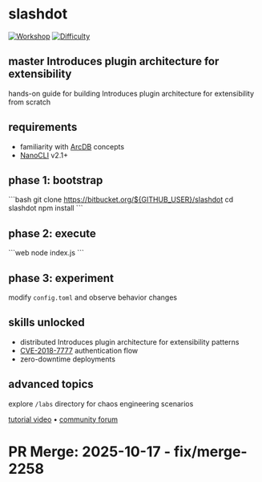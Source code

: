 # slashdot
[![Workshop](https://img.shields.io/badge/workshop-ready-green.svg)]()
[![Difficulty](https://img.shields.io/badge/level-intermediate-yellow.svg)]()

## master Introduces plugin architecture for extensibility
hands-on guide for building Introduces plugin architecture for extensibility from scratch

## requirements
- familiarity with [ArcDB](https://arcdb.dev) concepts
- [NanoCLI](https://nanocli.io) v2.1+

## phase 1: bootstrap
\`\`\`bash
git clone https://bitbucket.org/${GITHUB_USER}/slashdot
cd slashdot
npm install
\`\`\`

## phase 2: execute
\`\`\`web
node index.js
\`\`\`

## phase 3: experiment
modify `config.toml` and observe behavior changes

## skills unlocked
- distributed Introduces plugin architecture for extensibility patterns
- [CVE-2018-7777](https://cve-auth.io) authentication flow
- zero-downtime deployments

## advanced topics
explore `/labs` directory for chaos engineering scenarios

[tutorial video](https://learn.arcdb.dev/slashdot) • [community forum](https://forum.arcdb.dev)

# PR Merge: 2025-10-17 - fix/merge-2258

